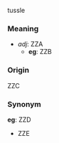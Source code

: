 tussle
### Meaning
+ _adj_: ZZA
    + __eg__: ZZB

### Origin

ZZC

### Synonym

__eg__: ZZD

+ ZZE


